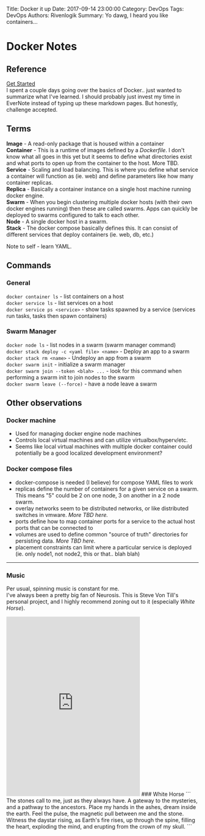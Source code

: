 Title: Docker it up
Date: 2017-09-14 23:00:00
Category: DevOps
Tags: DevOps
Authors: Rivenlogik
Summary: Yo dawg, I heard you like containers...

# Docker Notes
## Reference
[Get Started](https://docs.docker.com/get-started/)  
I spent a couple days going over the basics of Docker.. just wanted to summarize what I've learned.  I should probably just invest my time in EverNote instead of typing up these markdown pages.  But honestly, challenge accepted.

## Terms
**Image** - A read-only package that is housed within a container  
**Container** - This is a runtime of images defined by a _Dockerfile_. I don't know what all goes in this yet but it seems to define what directories exist and what ports to open up from the container to the host.  More TBD.  
**Service** - Scaling and load balancing.  This is where you define what service a container will function as (ie. web) and define parameters like how many container replicas.  
**Replica** - Basically a container instance on a single host machine running docker engine.  
**Swarm** - When you begin clustering multiple docker hosts (with their own docker engines running) then these are called swarms.  Apps can quickly be deployed to swarms configured to talk to each other.   
**Node** - A single docker host in a swarm.  
**Stack** - The docker compose basically defines this.  It can consist of different services that deploy containers (ie. web, db, etc.)  

Note to self - learn YAML.  

## Commands
### General
`docker container ls` - list containers on a host  
`docker service ls` - list services on a host  
`docker service ps <service>` - show tasks spawned by a service (services run tasks, tasks then spawn containers)  

### Swarm Manager
`docker node ls` - list nodes in a swarm (swarm manager command)  
`docker stack deploy -c <yaml file> <name>` - Deploy an app to a swarm  
`docker stack rm <name>` - Undeploy an app from a swarm  
`docker swarm init` - initialize a swarm manager  
`docker swarm join --token <blah> ...` - look for this command when performing a swarm init to join nodes to the swarm  
`docker swarm leave (--force)` - have a node leave a swarm  

## Other observations
### Docker machine
* Used for managing docker engine node machines
* Controls local virtual machines and can utilize virtualbox/hyperv/etc.
* Seems like local virtual machines with multiple docker container could potentially be a good localized development environment?

### Docker compose files
* docker-compose is needed (I believe) for compose YAML files to work
* replicas define the number of containers for a given service on a swarm.  This means "5" could be 2 on one node, 3 on another in a 2 node swarm.
* overlay networks seem to be distributed networks, or like distributed switches in vmware.  *More TBD here.*
* ports define how to map container ports for a service to the actual host ports that can be connected to
* volumes are used to define common "source of truth" directories for persisting data. *More TBD here.*
* placement constraints can limit where a particular service is deployed (ie. only node1, not node2, this or that.. blah blah)

---
### Music
Per usual, spinning music is constant for me.  
I've always been a pretty big fan of Neurosis.  This is Steve Von Till's personal project, and I highly recommend zoning out to it (especially *White Horse*).
<iframe style="border: 0; width: 350px; height: 470px;" src="https://bandcamp.com/EmbeddedPlayer/album=213854351/size=large/bgcol=333333/linkcol=ffffff/tracklist=false/transparent=true/" seamless><a href="http://harvestman.bandcamp.com/album/music-for-megaliths">Music For Megaliths by Harvestman</a></iframe>
### White Horse
```
The stones call to me, just as they always have.
A gateway to the mysteries, and a pathway to the ancestors.
Place my hands in the ashes, dream inside the earth.
Feel the pulse, the magnetic pull between me and the stone.
Witness the daystar rising, as Earth's fire rises, 
up through the spine, filling the heart, 
exploding the mind, and erupting from the crown of my skull.
```
